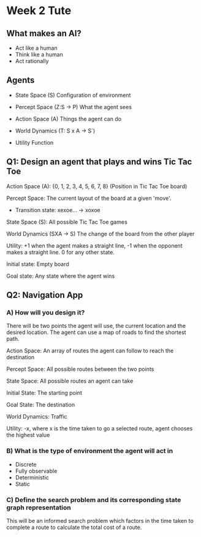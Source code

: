 # Week 2 Tute

## What makes an AI?
- Act like a human
- Think like a human
- Act rationally

## Agents
- State Space (S)
Configuration of environment

- Percept Space (Z:S -> P)
What the agent sees

- Action Space (A)
Things the agent can do

- World Dynamics (T: S x A -> S`)

- Utility Function


## Q1: Design an agent that plays and wins Tic Tac Toe

Action Space (A): {0, 1, 2, 3, 4, 5, 6, 7, 8} (Position in Tic Tac Toe board)

Percept Space: The current layout of the board at a given 'move'. 
- Transition state: xexoe... -> xoxoe

State Space (S): All possible Tic Tac Toe games

World Dynamics (SXA -> S) The change of the board from the other player

Utility: +1 when the agent makes a straight line, -1 when the opponent makes a straight line. 0 for any other state.

Initial state: Empty board

Goal state: Any state where the agent wins

## Q2: Navigation App

### A) How will you design it?

There will be two points the agent will use, the current location and the desired location. The agent can use a map of roads to find the shortest path.

Action Space: An array of routes the agent can follow to reach the destination

Percept Space: All possible routes between the two points

State Space: All possible routes an agent can take

Initial State: The starting point

Goal State: The destination

World Dynamics: Traffic

Utility: -x, where x is the time taken to go a selected route, agent chooses the highest value

### B) What is the type of environment the agent will act in

- Discrete
- Fully observable
- Deterministic
- Static

### C) Define the search problem and its corresponding state graph representation

This will be an informed search problem which factors in the time taken to complete a route to calculate the total cost of a route.
